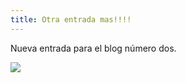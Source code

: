 ```yaml
---
title: Otra entrada mas!!!!
---
```


Nueva entrada para el blog número dos.

![](/images/RioVerdugo.jpg)
